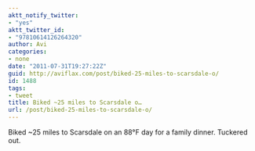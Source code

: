 ```yaml
---
aktt_notify_twitter:
- "yes"
aktt_twitter_id:
- "97810614126264320"
author: Avi
categories:
- none
date: "2011-07-31T19:27:22Z"
guid: http://aviflax.com/post/biked-25-miles-to-scarsdale-o/
id: 1488
tags:
- tweet
title: Biked ~25 miles to Scarsdale o…
url: /post/biked-25-miles-to-scarsdale-o/
---
```

Biked ~25 miles to Scarsdale on an 88°F day for a family dinner. Tuckered out.